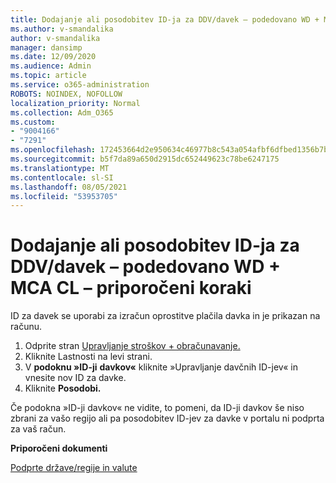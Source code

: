 ```yaml
---
title: Dodajanje ali posodobitev ID-ja za DDV/davek – podedovano WD + MCA CL _ Priporočeni koraki
ms.author: v-smandalika
author: v-smandalika
manager: dansimp
ms.date: 12/09/2020
ms.audience: Admin
ms.topic: article
ms.service: o365-administration
ROBOTS: NOINDEX, NOFOLLOW
localization_priority: Normal
ms.collection: Adm_O365
ms.custom:
- "9004166"
- "7291"
ms.openlocfilehash: 172453664d2e950634c46977b8c543a054afbf6dfbed1356b7b13416ecf80b22
ms.sourcegitcommit: b5f7da89a650d2915dc652449623c78be6247175
ms.translationtype: MT
ms.contentlocale: sl-SI
ms.lasthandoff: 08/05/2021
ms.locfileid: "53953705"
---
```

# <a name="add-or-update-vattax-id---legacy-wd--mca-cl---recommended-steps"></a>Dodajanje ali posodobitev ID-ja za DDV/davek – podedovano WD + MCA CL – priporočeni koraki

ID za davek se uporabi za izračun oprostitve plačila davka in je prikazan na računu.

1. Odprite stran [Upravljanje stroškov + obračunavanje.](https://ms.portal.azure.com/#blade/Microsoft_Azure_GTM/ModernBillingMenuBlade/Overview) 
2. Kliknite  Lastnosti na levi strani. 
3. V **podoknu »ID-ji** **davkov«** kliknite »Upravljanje davčnih ID-jev« in vnesite nov ID za davke.
4. Kliknite **Posodobi.** 

Če podokna »ID-ji davkov« ne vidite, to pomeni, da ID-ji davkov še niso zbrani za vašo regijo ali pa posodobitev ID-jev za davke v portalu ni podprta za vaš račun. 

**Priporočeni dokumenti**

[Podprte države/regije in valute](https://azure.microsoft.com/pricing/faq/)

